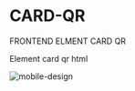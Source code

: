 # CARD-QR
FRONTEND ELMENT CARD QR

Element card qr html

![mobile-design](https://user-images.githubusercontent.com/14801079/194774259-6900d668-b8c7-4daa-bdae-996dbbb90b37.jpg)
